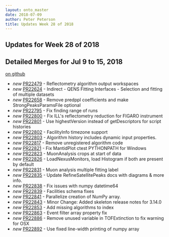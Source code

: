 ```yaml
---
layout: onto_master
date: 2018-07-09
author: Peter Peterson
title: Updates Week 28 of 2018
---
```

Updates for Week 28 of 2018
---------------------------

Detailed Merges for Jul 9 to 15, 2018
-------------------------------------
[on github](https://github.com/mantidproject/mantid/pulls?q=is%3Apr+merged%3A2018-07-10..2018-07-15)

* *new* [PR22479](https://github.com/mantidproject/mantid/pull/22479) - Reflectometry algorithm output workspaces
* *new* [PR22624](https://github.com/mantidproject/mantid/pull/22624) - Indirect - QENS Fitting Interfaces - Selection and fitting of multiple datasets
* *new* [PR22658](https://github.com/mantidproject/mantid/pull/22658) - Remove predppl coefficients and make StrongPeaksParamsFile optional
* *new* [PR22795](https://github.com/mantidproject/mantid/pull/22795) - Fix finding range of runs
* *new* [PR22800](https://github.com/mantidproject/mantid/pull/22800) - Fix ILL's reflectometry reduction for FIGARO instrument
* *new* [PR22801](https://github.com/mantidproject/mantid/pull/22801) - Use highestVersion instead of getDescriptors for script histories
* *new* [PR22802](https://github.com/mantidproject/mantid/pull/22802) - FacilityInfo timezone support
* *new* [PR22803](https://github.com/mantidproject/mantid/pull/22803) - Algorithm history includes dynamic input properties.
* *new* [PR22817](https://github.com/mantidproject/mantid/pull/22817) - Remove unregistered algorithm code
* *new* [PR22821](https://github.com/mantidproject/mantid/pull/22821) - Fix MantidPlot ctest PYTHONPATH for Windows
* *new* [PR22823](https://github.com/mantidproject/mantid/pull/22823) - MuonAnalysis crops at start of data
* *new* [PR22826](https://github.com/mantidproject/mantid/pull/22826) - LoadNexusMonitors, load Histogram if both are present by default
* *new* [PR22831](https://github.com/mantidproject/mantid/pull/22831) - Muon analysis multiple fitting label
* *new* [PR22835](https://github.com/mantidproject/mantid/pull/22835) - Update RefineSatellitePeaks docs with diagrams & more info.
* *new* [PR22838](https://github.com/mantidproject/mantid/pull/22838) - Fix issues with numpy datetime64
* *new* [PR22839](https://github.com/mantidproject/mantid/pull/22839) - Facilities schema fixes
* *new* [PR22841](https://github.com/mantidproject/mantid/pull/22841) - Parallelize creation of NumPy array.
* *new* [PR22843](https://github.com/mantidproject/mantid/pull/22843) - Minor Change: Added skeleton release notes for 3.14.0
* *new* [PR22853](https://github.com/mantidproject/mantid/pull/22853) - Add missing algorithms to index
* *new* [PR22863](https://github.com/mantidproject/mantid/pull/22863) - Event filter array property fix
* *new* [PR22886](https://github.com/mantidproject/mantid/pull/22886) - Remove unused variable in TOFExtinction to fix warning for OSX
* *new* [PR22892](https://github.com/mantidproject/mantid/pull/22892) - Use fixed line-width printing of numpy array
